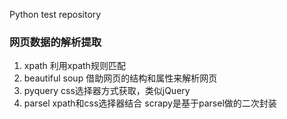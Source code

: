 Python test repository

### 网页数据的解析提取
1. xpath 利用xpath规则匹配
2. beautiful soup 借助网页的结构和属性来解析网页
3. pyquery  css选择器方式获取，类似jQuery
4. parsel  xpath和css选择器结合  scrapy是基于parsel做的二次封装